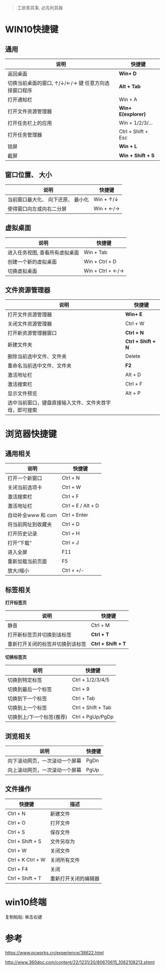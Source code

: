 > 工欲善其事, 必先利其器

#  WIN10快捷键

## 通用

| 说明                                                 | 快捷键               |
| ---------------------------------------------------- | -------------------- |
| 返回桌面                                             | **Win+ D**           |
| 切换当前桌面的窗口,  ↑/↓/←/→ 键 任意方向选择窗口程序 | **Alt + Tab**        |
| 打开通知栏                                           | Win + A              |
| 打开文件资源管理器                                   | **Win+ E(explorer)** |
| 打开任务栏上的应用                                   | Win + 1/2/3/…        |
| 打开任务管理器                                       | Ctrl + Shift + Esc   |
| 锁屏                                                 | **Win + L**          |
| 截屏                                                 | **Win + Shift + S**  |

## 窗口位置、 大小

| 说明                               | 快捷键    |
| ---------------------------------- | --------- |
| 当前窗口最大化、 向下还原、 最小化 | Win + ↑/↓ |
| 使得窗口向左或向右二分屏           | Win + ←/→ |

## 虚拟桌面

| 说明                           | 快捷键           |
| ------------------------------ | ---------------- |
| 进入任务视图, 查看所有虚拟桌面 | Win + Tab        |
| 创建一个新的虚拟桌面           | Win + Ctrl + D   |
| 切换虚拟桌面                   | Win + Ctrl + ←/→ |

## 文件资源管理器

| 说明                                                   | 快捷键               |
| ------------------------------------------------------ | -------------------- |
| 打开文件资源管理器                                     | **Win+ E**           |
| 关闭文件资源管理器                                     | Ctrl + W             |
| 打开新资源管理器窗口                                   | **Ctrl + N**         |
| 新建文件夹                                             | **Ctrl + Shift + N** |
| 删除当前选中文件、文件夹                               | Delete               |
| 重命名当前选中文件、文件夹                             | **F2**               |
| 激活地址栏                                             | Alt + D              |
| 激活搜索栏                                             | Ctrl + F             |
| 显示文件预览                                           | Alt + P              |
| 选中当前窗口，键盘直接输入文件、文件夹首字母，即可搜索 |                      |

# 浏览器快捷键

## 通用相关

| 说明               | 快捷键             |
| ------------------ | ------------------ |
| 打开一个新窗口     | Ctrl + N           |
| 关闭当前选项卡     | Ctrl + W           |
| 激活搜索栏         | Ctrl + F           |
| 激活地址栏         | Ctrl + E / Alt + D |
| 自动补全www 和 com | Ctrl + Enter       |
| 将当前网址到收藏夹 | Ctrl + D           |
| 打开历史记录       | Ctrl + H           |
| 打开“下载”         | Ctrl + J           |
| 进入全屏           | F11                |
| 重新加载当前页面   | F5                 |
| 放大/缩小          | Ctrl +  +/-        |

## 标签相关

**打开标签页**

| 说明                             | 快捷键               |
| -------------------------------- | -------------------- |
| 静音                             | Ctrl + M             |
| 打开新标签页并切换到该标签       | **Ctrl + T**         |
| 重新打开关闭的标签并切换到该标签 | **Ctrl + Shift + T** |

**切换标签页**

| 说明                      | 快捷键             |
| ------------------------- | ------------------ |
| 切换到特定标签            | Ctrl + 1/2/3/4/5   |
| 切换到最后一个标签        | Ctrl + 9           |
| 切换到下一个标签          | Ctrl + Tab         |
| 切换到上一个标签          | Ctrl + Shift + Tab |
| 切换到上/下一个标签(推荐) | Ctrl + PgUp/PgDp   |

## 浏览相关

| 说明                           | 快捷键 |
| ------------------------------ | ------ |
| 向下滚动网页，一次滚动一个屏幕 | PgDn   |
| 向上滚动网页，一次滚动一个屏幕 | PgUp   |

## 文件操作

| 快捷键            | 描述                 |
| ----------------- | -------------------- |
| Ctrl + N          | 新建文件             |
| Ctrl + O          | 打开文件             |
| Ctrl + S          | 保存文件             |
| Ctrl + Shift + S  | 文件另存为           |
| Ctrl + W          | 关闭文件             |
| Ctrl + K Ctrl + W | 关闭所有文件         |
| Ctrl + F4         | 关闭                 |
| Ctrl + Shift + T  | 重新打开关闭的编辑器 |

# win10终端

复制粘贴:  单击右键

# 参考

https://www.pcworks.cn/experience/38622.html

http://www.360doc.com/content/22/1231/20/80670615_1062108213.shtml
